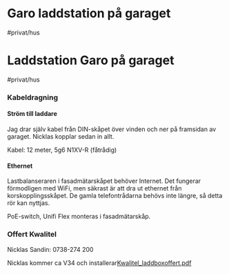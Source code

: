 # Garo laddstation på garaget

#privat/hus

# Laddstation Garo på garaget
#privat/hus 


### Kabeldragning

#### Ström till laddare
Jag drar själv kabel från DIN-skåpet över vinden och ner på framsidan av garaget. Nicklas kopplar sedan in allt.

Kabel: 12 meter, 5g6 N1XV-R (fåtrådig)

#### Ethernet
Lastbalanseraren i fasadmätarskåpet behöver Internet. Det fungerar förmodligen med WiFi, men säkrast är att dra ut ethernet från korskopplingsskåpet. De gamla telefontrådarna behövs inte längre, så detta rör kan nyttjas.

PoE-switch, Unifi Flex monteras i fasadmätarskåp.

### Offert Kwalitel
Nicklas Sandin: 0738-274 200

Nicklas kommer ca V34 och installerar[Kwalitel_laddboxoffert.pdf](Garo%20laddstation%20p%C3%A5%20garaget/Kwalitel_laddboxoffert.pdf)<!-- {"embed":"true", "preview":"true"} -->